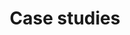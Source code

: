 ---
# Accomplishments widget.
widget: "common"  
headless: true  # This file represents a page section.
active: true  # Activate this widget? true/false
weight: 3  # Order that this section will appear.
title: "Case studies"
subtitle: ""

# Date format
date_format: "Jan 2006"

item:
smallItem: 
 - title: "Movio's Feedback After using Kubernetes in Production for 6 Months"
   summary: "movio.co"
   linkText: ""
   linkUrl:  "https://movio.co/blog/6-months-kubernetes-production/"
   openNewWindow: 
   image: "https://res.cloudinary.com/agile-seo/image/fetch/w_62,dpr_1.0,d_blank_am8gzx.png/https%3A%2F%2Flogo.clearbit.com%2Fmovio.co%3Fsize%3D250" 
---
